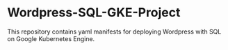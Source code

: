 # Wordpress-SQL-GKE-Project

This repository contains yaml manifests for deploying Wordpress with SQL on Google Kubernetes Engine.
